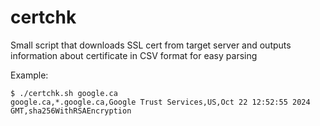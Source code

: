 # certchk

Small script that downloads SSL cert from target server and outputs information about certificate in CSV format for easy parsing

Example:
```
$ ./certchk.sh google.ca
google.ca,*.google.ca,Google Trust Services,US,Oct 22 12:52:55 2024 GMT,sha256WithRSAEncryption
```
